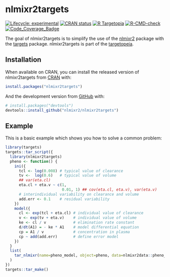 
<!-- README.md is generated from README.Rmd. Please edit that file -->

# nlmixr2targets

<!-- badges: start -->

[![Lifecycle:
experimental](https://img.shields.io/badge/lifecycle-experimental-orange.svg)](https://lifecycle.r-lib.org/articles/stages.html#experimental)
[![CRAN
status](https://www.r-pkg.org/badges/version/nlmixr2targets)](https://CRAN.R-project.org/package=nlmixr2targets)
[![R
Targetopia](https://img.shields.io/badge/R_Targetopia-member-blue?style=flat&labelColor=gray)](https://wlandau.github.io/targetopia/)
[![R-CMD-check](https://github.com/nlmixr2/nlmixr2targets/workflows/R-CMD-check/badge.svg)](https://github.com/nlmixr2/nlmixr2targets/actions)
[![Code_Coverage_Badge](http://codecov.io/github/nlmixr2/nlmixr2targets/coverage.svg?branch=main)](http://codecov.io/github/nlmixr2/nlmixr2targets?branch=main)
<!-- badges: end -->

The goal of nlmixr2targets is to simplify the use of the
[nlmixr2](https://github.com/nlmixr2/nlmixr2) package with the
[targets](https://docs.ropensci.org/targets/) package. nlmixr2targets is
part of the
[targetopeia](https://wlandau.github.io/targetopia/packages.html).

## Installation

When available on CRAN, you can install the released version of
nlmixr2targets from [CRAN](https://CRAN.R-project.org) with:

``` r
install.packages("nlmixr2targets")
```

And the development version from [GitHub](https://github.com/) with:

``` r
# install.packages("devtools")
devtools::install_github("nlmixr2/nlmixr2targets")
```

## Example

This is a basic example which shows you how to solve a common problem:

``` r
library(targets)
targets::tar_script({
  library(nlmixr2targets)
  pheno <- function() {
    ini({
      tcl <- log(0.008) # typical value of clearance
      tv <-  log(0.6)   # typical value of volume
      ## var(eta.cl)
      eta.cl + eta.v ~ c(1,
                         0.01, 1) ## cov(eta.cl, eta.v), var(eta.v)
      # interindividual variability on clearance and volume
      add.err <- 0.1    # residual variability
    })
    model({
      cl <- exp(tcl + eta.cl) # individual value of clearance
      v <- exp(tv + eta.v)    # individual value of volume
      ke <- cl / v            # elimination rate constant
      d/dt(A1) = - ke * A1    # model differential equation
      cp = A1 / v             # concentration in plasma
      cp ~ add(add.err)       # define error model
    })
  }
  list(
    tar_nlmixr(name=pheno_model, object=pheno, data=nlmixr2data::pheno_sd, est="saem")
  )
})
targets::tar_make()
```
